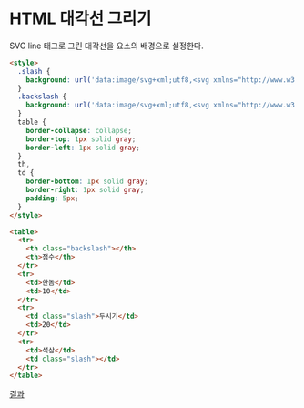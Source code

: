# HTML 대각선 그리기

SVG line 태그로 그린 대각선을 요소의 배경으로 설정한다.

```html
<style>
  .slash {
    background: url('data:image/svg+xml;utf8,<svg xmlns="http://www.w3.org/2000/svg"><line x1="0" y1="100%" x2="100%" y2="0" stroke="gray" /></svg>');
  }
  .backslash {
    background: url('data:image/svg+xml;utf8,<svg xmlns="http://www.w3.org/2000/svg"><line x1="0" y1="0" x2="100%" y2="100%" stroke="gray" /></svg>');
  }
  table {
    border-collapse: collapse;
    border-top: 1px solid gray;
    border-left: 1px solid gray;
  }
  th,
  td {
    border-bottom: 1px solid gray;
    border-right: 1px solid gray;
    padding: 5px;
  }
</style>

<table>
  <tr>
    <th class="backslash"></th>
    <th>점수</th>
  </tr>
  <tr>
    <td>한놈</td>
    <td>10</td>
  </tr>
  <tr>
    <td class="slash">두시기</td>
    <td>20</td>
  </tr>
  <tr>
    <td>석삼</td>
    <td class="slash"></td>
  </tr>
</table>
```

[결과](https://jsfiddle.net/jmnote/9kcacm8j/?utm_source=website&utm_medium=embed&utm_campaign=9kcacm8j)
